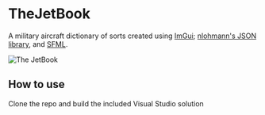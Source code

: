 # TheJetBook
A military aircraft dictionary of sorts created using [ImGui](https://github.com/ocornut/imgui); [nlohmann's JSON library](https://github.com/azadkuh/nlohmann_json_release), and [SFML](https://github.com/eliasdaler/imgui-sfml).

![The JetBook](https://files.catbox.moe/gjslox.png)

## How to use

Clone the repo and build the included Visual Studio solution
